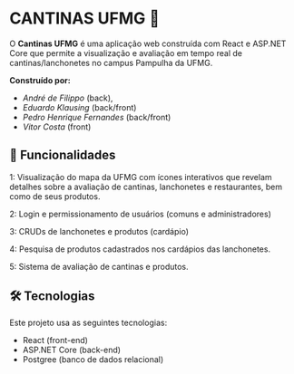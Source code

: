 # CANTINAS UFMG 🥐

O **Cantinas UFMG** é uma aplicação web construída com React e ASP.NET Core que permite a visualização e avaliação em tempo real de cantinas/lanchonetes no campus Pampulha da UFMG. 

**Construído por:**

- *André de Filippo* (back),
- *Eduardo Klausing* (back/front)
- *Pedro Henrique Fernandes* (back/front)
- *Vitor Costa* (front)

## 🚀 Funcionalidades

1: Visualização do mapa da UFMG com ícones interativos que revelam detalhes sobre a avaliação de cantinas, lanchonetes e restaurantes, bem como de seus produtos.

2: Login e permissionamento de usuários (comuns e administradores)

3: CRUDs de lanchonetes e produtos (cardápio)

4: Pesquisa de produtos cadastrados nos cardápios das lanchonetes.

5: Sistema de avaliação de cantinas e produtos.

## 🛠️ Tecnologias

Este projeto usa as seguintes tecnologias:

* React (front-end)
* ASP.NET Core (back-end)
* Postgree (banco de dados relacional)

